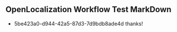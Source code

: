 ## OpenLocalization Workflow Test MarkDown
* 5be423a0-d944-42a5-87d3-7d9bdb8ade4d thanks!

<!--HONumber=Aug16_HO5-->


